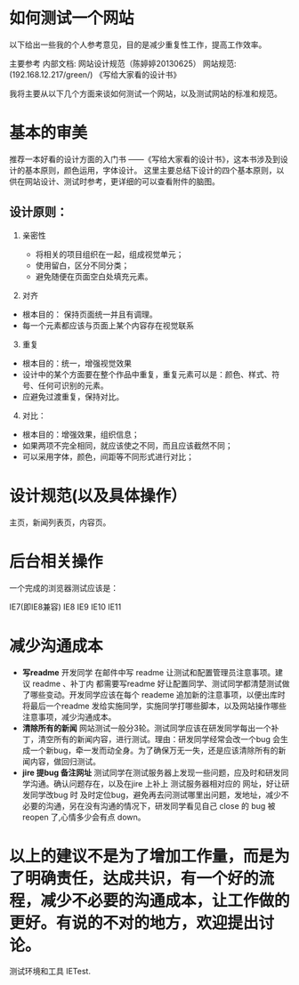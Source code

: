 # 如何测试一个网站

以下给出一些我的个人参考意见，目的是减少重复性工作，提高工作效率。

主要参考 内部文档: 网站设计规范（陈婷婷20130625）
         网站规范:(192.168.12.217/green/)
         《写给大家看的设计书》

我将主要从以下几个方面来谈如何测试一个网站，以及测试网站的标准和规范。



# 基本的审美

推荐一本好看的设计方面的入门书 ——《写给大家看的设计书》，这本书涉及到设计的基本原则，颜色运用，字体设计。 这里主要总结下设计的四个基本原则，以供在网站设计、测试时参考，更详细的可以查看附件的脑图。

## 设计原则：

1. 亲密性
   - 将相关的项目组织在一起，组成视觉单元；
   - 使用留白，区分不同分类；
   - 避免随便在页面空白处填充元素。

2. 对齐
  - 根本目的： 保持页面统一并且有调理。
  - 每一个元素都应该与页面上某个内容存在视觉联系

3. 重复
  - 根本目的：统一，增强视觉效果
  - 设计中的某个方面要在整个作品中重复，重复元素可以是：颜色、样式、符号、任何可识别的元素。
  - 应避免过渡重复，保持对比。

4. 对比：
  - 根本目的：增强效果，组织信息；
  - 如果两项不完全相同，就应该使之不同，而且应该截然不同；
  - 可以采用字体，颜色，间距等不同形式进行对比；


# 设计规范(以及具体操作）


主页，新闻列表页，内容页。




# 后台相关操作



一个完成的浏览器测试应该是：

IE7(即IE8兼容) IE8 IE9 IE10 IE11




# 减少沟通成本

 - **写readme** 开发同学 在邮件中写 readme 让测试和配置管理员注意事项。建议 readme 、补丁内 都需要写readme 好让配置同学、测试同学都清楚测试做了哪些变动。开发同学应该在每个 reademe 追加新的注意事项，以便出库时将最后一个readme 发给实施同学，实施同学打哪些脚本，以及网站操作哪些注意事项，减少沟通成本。
 - **清除所有的新闻** 网站测试一般分3轮。测试同学应该在研发同学每出一个补丁，清空所有的新闻内容，进行测试。理由：研发同学经常会改一个bug 会生成一个新bug，牵一发而动全身。为了确保万无一失，还是应该清除所有的新闻内容，做回归测试。
 - **jire 提bug 备注网址** 测试同学在测试服务器上发现一些问题，应及时和研发同学沟通。确认问题存在，以及在jire 上补上 测试服务器相对应的 网址，好让研发同学改bug 时 及时定位bug，避免再去问测试哪里出问题，发地址，减少不必要的沟通，另在没有沟通的情况下，研发同学看见自己 close 的 bug 被 reopen 了,心情多少会有点 down。


# 以上的建议不是为了增加工作量，而是为了明确责任，达成共识，有一个好的流程，减少不必要的沟通成本，让工作做的更好。有说的不对的地方，欢迎提出讨论。




测试环境和工具  IETest.

